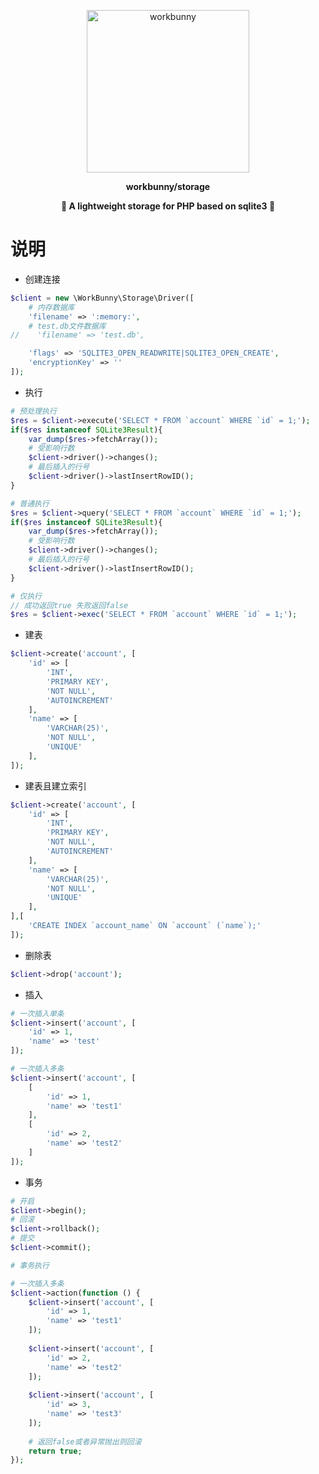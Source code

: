 
<p align='center'><img width='260px' src='https://chaz6chez.cn/images/workbunny-logo.png' alt='workbunny'></p>

**<p align='center'>workbunny/storage</p>**

**<p align='center'>🐇 A lightweight storage for PHP based on sqlite3 🐇</p>**

# 说明

- 创建连接

```php
$client = new \WorkBunny\Storage\Driver([
    # 内存数据库
    'filename' => ':memory:',
    # test.db文件数据库
//    'filename' => 'test.db',

    'flags' => 'SQLITE3_OPEN_READWRITE|SQLITE3_OPEN_CREATE',
    'encryptionKey' => ''
]);
```

- 执行

```php
# 预处理执行
$res = $client->execute('SELECT * FROM `account` WHERE `id` = 1;');
if($res instanceof SQLite3Result){
    var_dump($res->fetchArray());
    # 受影响行数
    $client->driver()->changes();
    # 最后插入的行号
    $client->driver()->lastInsertRowID();
}

# 普通执行
$res = $client->query('SELECT * FROM `account` WHERE `id` = 1;');
if($res instanceof SQLite3Result){
    var_dump($res->fetchArray());
    # 受影响行数
    $client->driver()->changes();
    # 最后插入的行号
    $client->driver()->lastInsertRowID();
}

# 仅执行
// 成功返回true 失败返回false
$res = $client->exec('SELECT * FROM `account` WHERE `id` = 1;');

```

- 建表

```php
$client->create('account', [
    'id' => [
        'INT',
        'PRIMARY KEY',
        'NOT NULL',
        'AUTOINCREMENT'
    ],
    'name' => [
        'VARCHAR(25)',
        'NOT NULL',
        'UNIQUE'
    ],
]);
```

- 建表且建立索引

```php
$client->create('account', [
    'id' => [
        'INT',
        'PRIMARY KEY',
        'NOT NULL',
        'AUTOINCREMENT'
    ],
    'name' => [
        'VARCHAR(25)',
        'NOT NULL',
        'UNIQUE'
    ],
],[
    'CREATE INDEX `account_name` ON `account` (`name`);'
]);
```

- 删除表

```php
$client->drop('account');
```

- 插入

```php
# 一次插入单条
$client->insert('account', [
    'id' => 1,
    'name' => 'test'
]);

# 一次插入多条
$client->insert('account', [
    [
        'id' => 1,
        'name' => 'test1'
    ],
    [
        'id' => 2,
        'name' => 'test2'
    ]
]);
```

- 事务

```php
# 开启
$client->begin();
# 回滚
$client->rollback();
# 提交
$client->commit();

# 事务执行

# 一次插入多条
$client->action(function () {
    $client->insert('account', [
        'id' => 1,
        'name' => 'test1'
    ]);
    
    $client->insert('account', [
        'id' => 2,
        'name' => 'test2'
    ]);
    
    $client->insert('account', [
        'id' => 3,
        'name' => 'test3'
    ]);
    
    # 返回false或者异常抛出则回滚
    return true;
});
```